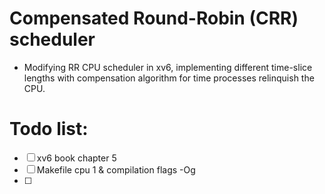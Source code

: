 # Compensated Round-Robin (CRR) scheduler
- Modifying RR CPU scheduler in xv6, implementing different time-slice lengths with compensation algorithm for time processes relinquish the CPU.

# Todo list:
- [ ] xv6 book chapter 5
- [ ] Makefile cpu 1 & compilation flags -Og
- [ ] 